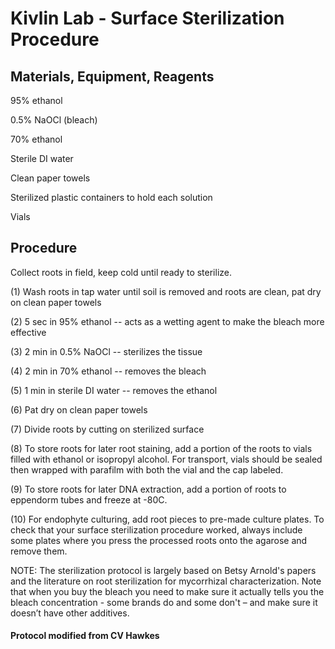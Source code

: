 # Kivlin Lab - Surface Sterilization Procedure

## Materials, Equipment, Reagents
95% ethanol

0.5% NaOCl (bleach)

70% ethanol

Sterile DI water

Clean paper towels

Sterilized plastic containers to hold each solution

Vials

## Procedure
Collect roots in field, keep cold until ready to sterilize.

(1) Wash roots in tap water until soil is removed and roots are clean, pat dry on clean paper towels

(2) 5 sec in 95% ethanol -- acts as a wetting agent to make the bleach more effective

(3) 2 min in 0.5% NaOCl -- sterilizes the tissue

(4) 2 min in 70% ethanol -- removes the bleach

(5) 1 min in sterile DI water -- removes the ethanol

(6) Pat dry on clean paper towels

(7) Divide roots by cutting on sterilized surface

(8) To store roots for later root staining, add a portion of the roots to vials filled with ethanol or
isopropyl alcohol. For transport, vials should be sealed then wrapped with parafilm with both the vial
and the cap labeled.

(9) To store roots for later DNA extraction, add a portion of roots to eppendorm tubes and freeze at -80C.

(10) For endophyte culturing, add root pieces to pre-made culture plates. To check that your surface
sterilization procedure worked, always include some plates where you press the processed roots onto
the agarose and remove them.


NOTE: The sterilization protocol is largely based on Betsy Arnold's papers and the literature on root
sterilization for mycorrhizal characterization. Note that when you buy the bleach you need to make sure
it actually tells you the bleach concentration - some brands do and some don't – and make sure it
doesn’t have other additives.

#### Protocol modified from CV Hawkes
